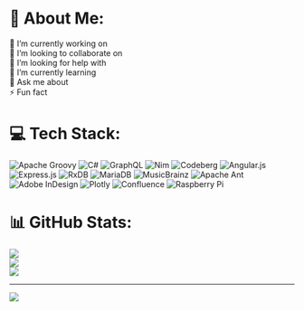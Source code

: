 # 💫 About Me:
🔭 I’m currently working on<br>👯 I’m looking to collaborate on<br>🤝 I’m looking for help with<br>🌱 I’m currently learning<br>💬 Ask me about<br>⚡ Fun fact


# 💻 Tech Stack:
![Apache Groovy](https://img.shields.io/badge/Apache%20Groovy-4298B8.svg?style=flat&logo=Apache+Groovy&logoColor=white) ![C#](https://img.shields.io/badge/c%23-%23239120.svg?style=flat&logo=c-sharp&logoColor=white) ![GraphQL](https://img.shields.io/badge/-GraphQL-E10098?style=flat&logo=graphql&logoColor=white) ![Nim](https://img.shields.io/badge/nim-%23FFE953.svg?style=flat&logo=nim&logoColor=white) ![Codeberg](https://img.shields.io/badge/Codeberg-2185D0?style=flat&logo=Codeberg&logoColor=white) ![Angular.js](https://img.shields.io/badge/angular.js-%23E23237.svg?style=flat&logo=angularjs&logoColor=white) ![Express.js](https://img.shields.io/badge/express.js-%23404d59.svg?style=flat&logo=express&logoColor=%2361DAFB) ![RxDB](https://img.shields.io/badge/rxjs-%23B7178C.svg?style=flat&logo=reactivex&logoColor=white) ![MariaDB](https://img.shields.io/badge/MariaDB-003545?style=flat&logo=mariadb&logoColor=white) ![MusicBrainz](https://img.shields.io/badge/Musicbrainz-EB743B?style=flat&logo=musicbrainz&logoColor=BA478F) ![Apache Ant](https://img.shields.io/badge/Apache%20Ant-A81C7D?style=flat&logo=Apache%20Ant&logoColor=white) ![Adobe InDesign](https://img.shields.io/badge/Adobe%20InDesign-49021F?style=flat&logo=adobeindesign&logoColor=white) ![Plotly](https://img.shields.io/badge/Plotly-%233F4F75.svg?style=flat&logo=plotly&logoColor=white) ![Confluence](https://img.shields.io/badge/confluence-%23172BF4.svg?style=flat&logo=confluence&logoColor=white) ![Raspberry Pi](https://img.shields.io/badge/-RaspberryPi-C51A4A?style=flat&logo=Raspberry-Pi)
# 📊 GitHub Stats:
![](https://github-readme-stats.vercel.app/api?username=JeromeGeek&theme=dark&hide_border=true&include_all_commits=false&count_private=false)<br/>
![](https://github-readme-streak-stats.herokuapp.com/?user=JeromeGeek&theme=dark&hide_border=true)<br/>
![](https://github-readme-stats.vercel.app/api/top-langs/?username=JeromeGeek&theme=dark&hide_border=true&include_all_commits=false&count_private=false&layout=compact)

---
[![](https://visitcount.itsvg.in/api?id=JeromeGeek&icon=0&color=0)](https://visitcount.itsvg.in)

<!-- Proudly created with GPRM ( https://gprm.itsvg.in ) -->
